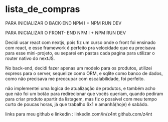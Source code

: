 # lista_de_compras

PARA INICIALIZAR O BACK-END NPM I + NPM RUN DEV

PARA INICIALIZAR O FRONT- END NPM I + NPM RUN DEV

Decidi usar react com nextjs, pois fiz um curso onde o front foi ensinado com react, e esse framework é perfeito pra velocidade que eu precisava para esse mini-projeto, eu separei em pastas cada pagina para utilizar o router nativo do nextJS.

No back-end, decidi fazer apenas um modelo para os produtos, utilizei express para o server, sequelize como ORM, e sqlite como banco de dados, como não precisava me preocupar com escalabilidade, foi perfeito. 

não implementei uma logica de atualização de produtos, e também acho que não foi um botão para redirecionar que vocês queriam, quando pediram para criar produto apartir da listagem, mas fiz o possivel com meu tempo curto de poucas horas, já que trabalho 6x1 e amanhã(hoje) é sabádo.

links para meu github e linkedin : 
linkedin.com/in/z4nt
github.com/z4nt

